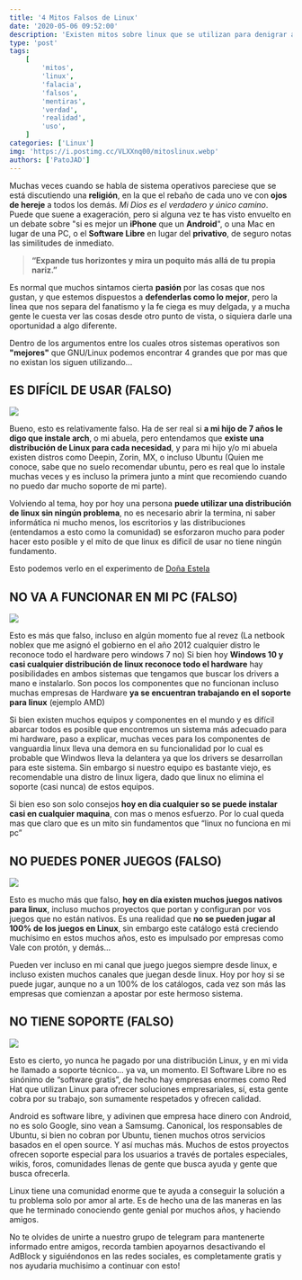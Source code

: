 ```yaml
---
title: '4 Mitos Falsos de Linux'
date: '2020-05-06 09:52:00'
description: 'Existen mitos sobre linux que se utilizan para denigrar a este sistema, hoy desmentimos 4 de los más usados...'
type: 'post'
tags:
    [
        'mitos',
        'linux',
        'falacia',
        'falsos',
        'mentiras',
        'verdad',
        'realidad',
        'uso',
    ]
categories: ['Linux']
img: 'https://i.postimg.cc/VLXXnq00/mitoslinux.webp'
authors: ['PatoJAD']
---
```


Muchas veces cuando se habla de sistema operativos pareciese que se está discutiendo una **religión**, en la que el rebaño de cada uno ve con **ojos de hereje** a todos los demás. _Mi Dios es el verdadero y único camino_. Puede que suene a exageración, pero si alguna vez te has visto envuelto en un debate sobre "si es mejor un **iPhone** que un **Android**", o una Mac en lugar de una PC, o el **Software Libre** en lugar del **privativo**, de seguro notas las similitudes de inmediato.

> **“Expande tus horizontes y mira un poquito más allá de tu propia nariz.”**

Es normal que muchos sintamos cierta **pasión** por las cosas que nos gustan, y que estemos dispuestos a **defenderlas como lo mejor**, pero la linea que nos separa del fanatismo y la fe ciega es muy delgada, y a mucha gente le cuesta ver las cosas desde otro punto de vista, o siquiera darle una oportunidad a algo diferente.

Dentro de los argumentos entre los cuales otros sistemas operativos son **"mejores"** que GNU/Linux podemos encontrar 4 grandes que por mas que no existan los siguen utilizando...

## ES DIFÍCIL DE USAR (**FALSO**)

![](https://articles-images.sftcdn.net/wp-content/uploads/sites/2/2012/11/iStock_000014382431Small-568x330.jpg)

Bueno, esto es relativamente falso. Ha de ser real si **a mi hijo de 7 años le digo que instale arch**, o mi abuela, pero entendamos que **existe una distribución de Linux para cada necesidad**, y para mi hijo y/o mi abuela existen distros como Deepin, Zorin, MX, o incluso Ubuntu (Quien me conoce, sabe que no suelo recomendar ubuntu, pero es real que lo instale muchas veces y es incluso la primera junto a mint que recomiendo cuando no puedo dar mucho soporte de mi parte).

Volviendo al tema, hoy por hoy una persona **puede utilizar una distribución de linux sin ningún problema**, no es necesario abrir la termina, ni saber informática ni mucho menos, los escritorios y las distribuciones (entendamos a esto como la comunidad) se esforzaron mucho para poder hacer esto posible y el mito de que linux es dificil de usar no tiene ningún fundamento.

Esto podemos verlo en el experimento de [Doña Estela](/post/2019/08/la-comunidad-opina-los-linuxnautas-con-do%C3%B1a-estela/)

## NO VA A FUNCIONAR EN MI PC (**FALSO**)

![](https://xarxatic.com/wp-content/uploads/2015/10/nofuncionanada15.jpg)

Esto es más que falso, incluso en algún momento fue al revez (La netbook noblex que me asignó el gobierno en el año 2012 cualquier distro le reconoce todo el hardware pero windows 7 no) Si bien hoy **Windows 10 y casi cualquier distribución de linux reconoce todo el hardware** hay posibilidades en ambos sistemas que tengamos que buscar los drivers a mano e instalarlo. Son pocos los componentes que no funcionan incluso muchas empresas de Hardware **ya se encuentran trabajando en el soporte para linux** (ejemplo AMD)

Si bien existen muchos equipos y componentes en el mundo y es difícil abarcar todos es posible que encontremos un sistema más adecuado para mi hardware, paso a explicar, muchas veces para los componentes de vanguardia linux lleva una demora en su funcionalidad por lo cual es probable que Windwos lleva la delantera ya que los drivers se desarrollan para este sistema. Sin embargo si nuestro equipo es bastante viejo, es recomendable una distro de linux ligera, dado que linux no elimina el soporte (casi nunca) de estos equipos.

Si bien eso son solo consejos **hoy en dia cualquier so se puede instalar casi en cualquier maquina**, con mas o menos esfuerzo. Por lo cual queda mas que claro que es un mito sin fundamentos que “linux no funciona en mi pc”

## NO PUEDES PONER JUEGOS (**FALSO**)

![](https://img.eldefinido.cl/portadas/650/2017-08-31-3402RQK4055.jpg)

Esto es mucho más que falso, **hoy en día existen muchos juegos nativos para linux**, incluso muchos proyectos que portan y configuran por vos juegos que no están nativos. Es una realidad que **no se pueden jugar al 100% de los juegos en Linux**, sin embargo este catálogo está creciendo muchísimo en estos muchos años, esto es impulsado por empresas como Vale con protón, y demás…

Pueden ver incluso en mi canal que juego juegos siempre desde linux, e incluso existen muchos canales que juegan desde linux. Hoy por hoy si se puede jugar, aunque no a un 100% de los catálogos, cada vez son más las empresas que comienzan a apostar por este hermoso sistema.

## NO TIENE SOPORTE (**FALSO**)

![](https://www.valoradata.com/files/uploads/2014/08/soporte1-1024x699.jpg)

Esto es cierto, yo nunca he pagado por una distribución Linux, y en mi vida he llamado a soporte técnico… ya va, un momento. El Software Libre no es sinónimo de “software gratis”, de hecho hay empresas enormes como Red Hat que utilizan Linux para ofrecer soluciones empresariales, sí, esta gente cobra por su trabajo, son sumamente respetados y ofrecen calidad.

Android es software libre, y adivinen que empresa hace dinero con Android, no es solo Google, sino vean a Samsumg. Canonical, los responsables de Ubuntu, si bien no cobran por Ubuntu, tienen muchos otros servicios basados en el open source. Y así muchas más. Muchos de estos proyectos ofrecen soporte especial para los usuarios a través de portales especiales, wikis, foros, comunidades llenas de gente que busca ayuda y gente que busca ofrecerla.

Linux tiene una comunidad enorme que te ayuda a conseguir la solución a tu problema solo por amor al arte. Es de hecho una de las maneras en las que he terminado conociendo gente genial por muchos años, y haciendo amigos.

No te olvides de unirte a nuestro grupo de telegram para mantenerte informado entre amigos, recorda tambien apoyarnos desactivando el AdBlock y siguiéndonos en las redes sociales, es completamente gratis y nos ayudaria muchisimo a continuar con esto!
